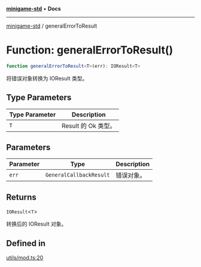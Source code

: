 [**minigame-std**](../README.md) • **Docs**

***

[minigame-std](../README.md) / generalErrorToResult

# Function: generalErrorToResult()

```ts
function generalErrorToResult<T>(err): IOResult<T>
```

将错误对象转换为 IOResult 类型。

## Type Parameters

| Type Parameter | Description |
| ------ | ------ |
| `T` | Result 的 Ok 类型。 |

## Parameters

| Parameter | Type | Description |
| ------ | ------ | ------ |
| `err` | `GeneralCallbackResult` | 错误对象。 |

## Returns

`IOResult`\<`T`\>

转换后的 IOResult 对象。

## Defined in

[utils/mod.ts:20](https://github.com/JiangJie/minigame-std/blob/baaa9364b1809237ffe9720be3ef4dba617567c9/src/std/utils/mod.ts#L20)

